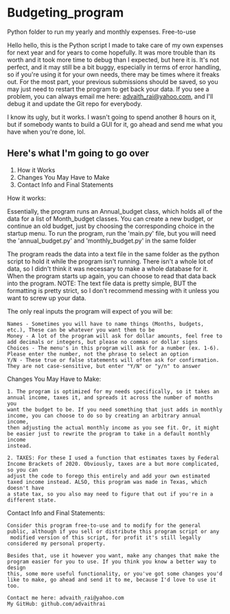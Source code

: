 # Budgeting_program
Python folder to run my yearly and monthly expenses. Free-to-use

Hello hello, this is the Python script I made to take care of my own expenses for next year and for years to come hopefully. It was more trouble
than its worth and it took more time to debug than I expected, but here it is. It's not perfect, and it may still be a bit buggy, especially in
terms of error handling, so if you're using it for your own needs, there may be times where it freaks out. For the most part, your previous submissions should be saved,
so you may just need to restart the program to get back your data. If you see a problem, you can always email me here: advaith_rai@yahoo.com, and I'll debug it and update the
Git repo for everybody.

I know its ugly, but it works. I wasn't going to spend another 8 hours on it, but if 
somebody wants to build a GUI for it, go ahead and send me what you
have when you're done, lol.

Here's what I'm going to go over
--------------------------------
1. How it Works
2. Changes You May Have to Make
3. Contact Info and Final Statements


How it works:

Essentially, the program runs an Annual_budget class, which holds all 
of the data for a list of Month_budget classes.
You can create a new budget, or continue an old budget, just by choosing the
corresponding choice in the startup menu. To run the program, run the 'main.py'
file, but you will need the 'annual_budget.py' and 'monthly_budget.py' in the same folder

The program reads the data into a text file in the same folder as the python script to hold it while the program isn't running.
There isn't a whole lot of data, so I didn't think it was necessary to make a whole database for it. When the program starts up again,
 you can choose to read that data back into the program. NOTE: The text file data is pretty simple, BUT the formatting
 is pretty strict, so I don't recommend messing with it unless you want to screw up your data.

The only real inputs the program will expect of you will be:

    Names - Sometimes you will have to name things (Months, budgets, etc.), These can be whatever you want them to be
    Money - A lot of the program will ask for dollar amounts, feel free to add decimals or integers, but please no commas or dollar signs
    Choices - The menu's in this program will ask for a number (ex. 1-6). Please enter the number, not the phrase to select an option
    Y/N - These true or false statements will often ask for confirmation. They are not case-sensitive, but enter "Y/N" or "y/n" to answer



Changes You May Have to Make:

    1. The program is optimized for my needs specifically, so it takes an annual income, taxes it, and spreads it across the number of months you
    want the budget to be. If you need something that just adds in monthly income, you can choose to do so by creating an arbitrary annual income,
    then adjusting the actual monthly income as you see fit. Or, it might be easier just to rewrite the program to take in a default monthly income
    instead.

    2. TAXES: For these I used a function that estimates taxes by Federal Income Brackets of 2020. Obviously, taxes are a but more complicated, so you can
    adjust the code to forego this entirely and add your own estimated taxed income instead. ALSO, this program was made in Texas, which doesn't have
    a state tax, so you also may need to figure that out if you're in a different state.


Contact Info and Final Statements:

    Consider this program free-to-use and to modify for the general public, although if you sell or distribute this program script or any
     modified version of this script, for profit it's still legally considered my personal property.

    Besides that, use it however you want, make any changes that make the program easier for you to use. If you think you know a better way to design
    this, some more useful functionality, or you've got some changes you'd like to make, go ahead and send it to me, because I'd love to use it too.

    Contact me here: advaith_rai@yahoo.com
    My GitHub: github.com/advaithrai
